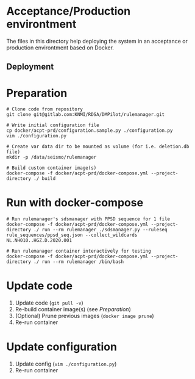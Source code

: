 # Acceptance/Production environtment

The files in this directory help deploying the system in an acceptance or
production environtment based on Docker.

## Deployment

# Preparation

```
# Clone code from repository
git clone git@gitlab.com:KNMI/RDSA/DMPilot/rulemanager.git

# Write initial configuration file
cp docker/acpt-prd/configuration.sample.py ./configuration.py
vim ./configuration.py

# Create var data dir to be mounted as volume (for i.e. deletion.db file)
mkdir -p /data/seismo/rulemanager
```

```
# Build custom container image(s)
docker-compose -f docker/acpt-prd/docker-compose.yml --project-directory ./ build
```

# Run with docker-compose

```
# Run rulemanager's sdsmanager with PPSD sequence for 1 file
docker-compose -f docker/acpt-prd/docker-compose.yml --project-directory ./ run --rm rulemanager ./sdsmanager.py --ruleseq rule_sequences/ppsd_seq.json --collect_wildcards NL.NH010..HGZ.D.2020.001

# Run rulemanager container interactively for testing
docker-compose -f docker/acpt-prd/docker-compose.yml --project-directory ./ run --rm rulemanager /bin/bash
```

# Update code

 1. Update code (`git pull -v`)
 2. Re-build container image(s) (see _Preparation_)
 3. (Optional) Prune previous images (`docker image prune`)
 4. Re-run container

# Update configuration

 1. Update config (`vim ./configuration.py`)
 2. Re-run container
